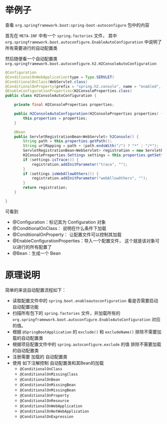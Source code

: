 # 举例子
查看 `org.springframework.boot:spring-boot-autoconfigure` 包中的内容

首先在 `META-INF` 中有一个 `spring.factories` 文件， 其中 `org.springframework.boot.autoconfigure.EnableAutoConfiguration` 中说明了所有需要进行的自动配置类

然后随便看一个自动配置类 `org.springframework.boot.autoconfigure.h2.H2ConsoleAutoConfiguration` 
```java
@Configuration
@ConditionalOnWebApplication(type = Type.SERVLET)
@ConditionalOnClass(WebServlet.class)
@ConditionalOnProperty(prefix = "spring.h2.console", name = "enabled", havingValue = "true", matchIfMissing = false)
@EnableConfigurationProperties(H2ConsoleProperties.class)
public class H2ConsoleAutoConfiguration {

	private final H2ConsoleProperties properties;

	public H2ConsoleAutoConfiguration(H2ConsoleProperties properties) {
		this.properties = properties;
	}

	@Bean
	public ServletRegistrationBean<WebServlet> h2Console() {
		String path = this.properties.getPath();
		String urlMapping = path + (path.endsWith("/") ? "*" : "/*");
		ServletRegistrationBean<WebServlet> registration = new ServletRegistrationBean<>(new WebServlet(), urlMapping);
		H2ConsoleProperties.Settings settings = this.properties.getSettings();
		if (settings.isTrace()) {
			registration.addInitParameter("trace", "");
		}
		if (settings.isWebAllowOthers()) {
			registration.addInitParameter("webAllowOthers", "");
		}
		return registration;
	}

}
```

可看到
- @Configuration：标记其为 Configuration 对象
- @ConditionalOnClass： 说明在什么条件下加载
- @ConditionalOnProperty： 让配置文件可以控制其加载
- @EnableConfigurationProperties：导入一个配置文件， 这个就是该对象可以进行的所有配置了
- @Bean：生成一个 Bean

# 原理说明
简单的来说自动配置流程如下：
- 读取配置文件中的 `spring.boot.enableautoconfiguration` 看是否需要启动自动配置功能
- 扫描所有包下的 `spring.factories` 文件，并加载所有的 `org.springframework.boot.autoconfigure.EnableAutoConfiguration` 对应的值。
- 根据 `@SpringBootApplication` 的 `exclude()` 和 `excludeName()` 排除不需要加载的自动配置类
- 根据项目配置文件中的 `spring.autoconfigure.exclude` 的值 排除不需要加载的自动配置类
- 注册需要 加载的 自动配置类
- 使用 如下注解控制 自动配置类和其Bean的加载
  - `@ConditionalOnClass`
  - `@ConditionalOnMissingClass`
  - `@ConditionalOnBean`
  - `@ConditionalOnMissingBean`
  - `@ConditionalOnMissingBean`
  - `@ConditionalOnProperty`
  - `@ConditionalOnResource`
  - `@ConditionalOnWebApplication`
  - `@ConditionalOnNotWebApplication`
  - `@ConditionalOnExpression`
  



